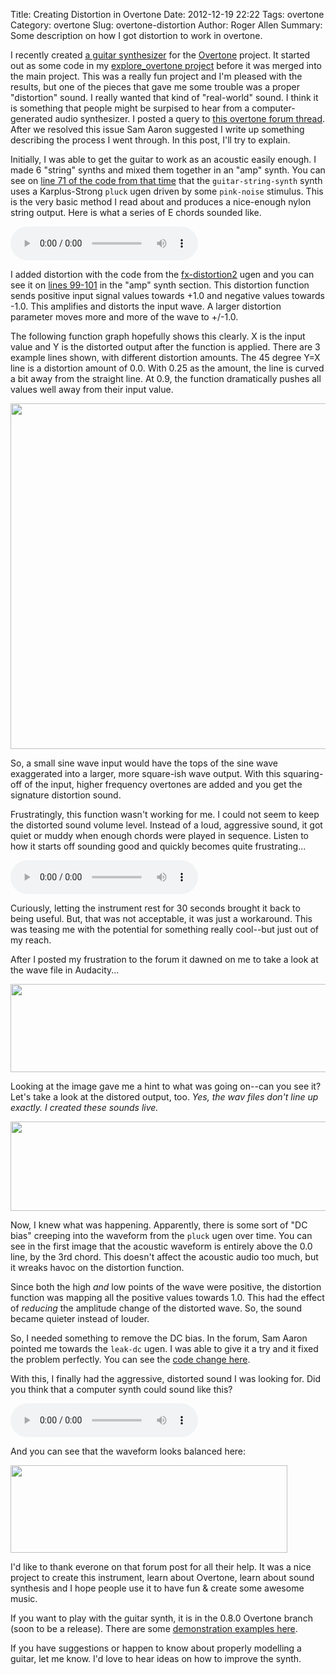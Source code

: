 Title: Creating Distortion in Overtone
Date: 2012-12-19 22:22
Tags: overtone
Category: overtone
Slug: overtone-distortion
Author: Roger Allen
Summary: Some description on how I got distortion to work in overtone.

I recently created [a guitar
synthesizer](http://github.com/overtone/overtone/blob/master/src/overtone/synth/stringed.clj)
for the [Overtone](http://overtone.github.com/) project.  It started
out as some code in my [explore_overtone
project](http://github.com/rogerallen/explore_overtone) before it was
merged into the main project.  This was a really fun project and I'm
pleased with the results, but one of the pieces that gave me some
trouble was a proper "distortion" sound.  I really wanted that kind of
"real-world" sound.  I think it is something that people might be
surpised to hear from a computer-generated audio synthesizer.  I
posted a query to [this overtone forum
thread](http://groups.google.com/forum/?fromgroups=#!searchin/overtone/distortion/overtone/CQbsKxjEQvc/XGeNOc3XbL4J).
After we resolved this issue Sam Aaron suggested I write up something
describing the process I went through.  In this post, I'll try to
explain.

Initially, I was able to get the guitar to work as an acoustic easily
enough.  I made 6 "string" synths and mixed them together in an "amp"
synth.  You can see on [line 71 of the code from that
time](http://github.com/rogerallen/explore_overtone/blob/a6954fae151743d77be87231cebb8232d15da8bf/src/explore_overtone/guitar.clj#L71)
that the <code>guitar-string-synth</code> synth uses a Karplus-Strong
<code>pluck</code> ugen driven by some <code>pink-noise</code>
stimulus.  This is the very basic method I read about and produces a
nice-enough nylon string output.  Here is what a series of E chords
sounded like.

<audio controls="controls" height="40" width="100">
  <source src="audio/guitar-e-chord.mp3" type="audio/mp3">
  <source src="audio/guitar-e-chord.ogg" type="audio/ogg">
  <embed height="40" width="100" src="audio/guitar-e-chord.mp3">
</audio> 

I added distortion with the code from the
[fx-distortion2](https://github.com/overtone/overtone/blob/7d9ae954b23cdfff6a889184942a3d449ea8d5c5/src/overtone/studio/fx.clj#L96)
ugen and you can see it on [lines
99-101](http://github.com/rogerallen/explore_overtone/blob/a6954fae151743d77be87231cebb8232d15da8bf/src/explore_overtone/guitar.clj#L100)
in the "amp" synth section.  This distortion function sends positive
input signal values towards +1.0 and negative values towards -1.0.
This amplifies and distorts the input wave.  A larger distortion
parameter moves more and more of the wave to +/-1.0.  

The following function graph hopefully shows this clearly.  X is the
input value and Y is the distorted output after the function is
applied.  There are 3 example lines shown, with different distortion
amounts.  The 45 degree Y=X line is a distortion amount of 0.0.  With
0.25 as the amount, the line is curved a bit away from the straight
line.  At 0.9, the function dramatically pushes all values well away
from their input value.

<img src="image/distortion-function.png" width="718" height="553" />

So, a small sine wave input would have the tops of the sine wave
exaggerated into a larger, more square-ish wave output.  With this
squaring-off of the input, higher frequency overtones are added and
you get the signature distortion sound.

Frustratingly, this function wasn't working for me.  I could not seem
to keep the distorted sound volume level.  Instead of a loud,
aggressive sound, it got quiet or muddy when enough chords were played
in sequence.  Listen to how it starts off sounding good and quickly
becomes quite frustrating...

<audio controls="controls" height="40" width="100">
  <source src="audio/guitar-distort-0.mp3" type="audio/mp3">
  <source src="audio/guitar-distort-0.ogg" type="audio/ogg">
  <embed height="40" width="100" src="audio/guitar-distort-0.mp3">
</audio> 

Curiously, letting the instrument rest for 30 seconds brought it back
to being useful.  But, that was not acceptable, it was just a
workaround.  This was teasing me with the potential for something
really cool--but just out of my reach.

After I posted my frustration to the forum it dawned on me to take a
look at the wave file in Audacity...

<img src="image/guitar-e-chord-wav.png" width="645" height="141" />

Looking at the image gave me a hint to what was going on--can you see
it?  Let's take a look at the distored output, too.  *Yes, the
wav files don't line up exactly. I created these sounds live.*

<img src="image/guitar-distort-0-wav.png" width="513" height="143" />

Now, I knew what was happening.  Apparently, there is some sort of "DC
bias" creeping into the waveform from the <code>pluck</code> ugen over
time.  You can see in the first image that the acoustic waveform is
entirely above the 0.0 line, by the 3rd chord. This doesn't affect the
acoustic audio too much, but it wreaks havoc on the distortion
function.

Since both the high *and* low points of the wave were positive, the
distortion function was mapping all the positive values towards 1.0.
This had the effect of *reducing* the amplitude change of the
distorted wave.  So, the sound became quieter instead of louder.

So, I needed something to remove the DC bias.  In the forum, Sam Aaron
pointed me towards the <code>leak-dc</code> ugen.  I was able to give
it a try and it fixed the problem perfectly.  You can see the [code change
here](http://github.com/rogerallen/explore_overtone/commit/97a91d7d84b627cb1e0fd579ff287c4403e29de9#src/explore_overtone/guitar.clj).

With this, I finally had the aggressive, distorted sound I was looking
for.  Did you think that a computer synth could sound like this?

<audio controls="controls" height="40" width="100">
  <source src="audio/guitar-distort-1.mp3" type="audio/mp3">
  <source src="audio/guitar-distort-1.ogg" type="audio/ogg">
  <embed height="40" width="100" src="audio/guitar-distort-1.mp3">
</audio> 

And you can see that the waveform looks balanced here:

<img src="image/guitar-distort-1-wav.png" width="443" height="140" />

I'd like to thank everone on that forum post for all their help.  It
was a nice project to create this instrument, learn about Overtone,
learn about sound synthesis and I hope people use it to have fun &
create some awesome music.

If you want to play with the guitar synth, it is in the 0.8.0 Overtone
branch (soon to be a release).  There are some [demonstration examples
here](https://github.com/overtone/overtone/blob/master/src/overtone/examples/instruments/guitar_synth.clj).  

If you have suggestions or happen to know about properly modelling a
guitar, let me know.  I'd love to hear ideas on how to improve the synth.

